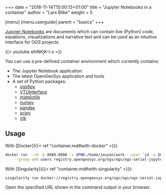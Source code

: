 +++
date = "2018-11-14T15:00:13+01:00"
title = "Jupyter Notebooks in a container"
author = "Lars Bilke"
weight = 5

[menu]
  [menu.userguide]
    parent = "basics"
+++

[Jupyter Notebooks](https://jupyter.org) are documents which can contain live (Python) code, equations, visualizations and narrative text and can be used as an intuitive interface for OGS projects.

{{< youtube eihNKjK-I-s >}}

You can use a pre-defined container environment which currently contains:

- The Jupyter Notebook application
- The latest OpenGeoSys application and tools
- A set of Python packages:
  - [ogs6py](https://github.com/joergbuchwald/ogs6py)
  - [VTUInterface](https://github.com/joergbuchwald/VTUinterface)
  - [matplotlib](https://matplotlib.org)
  - [numpy](https://numpy.org)
  - [pandas](https://pandas.pydata.org)
  - [scipy](https://docs.scipy.org/doc/scipy/reference/)
  - [vtk](https://pypi.org/project/vtk/)

## Usage

With [Docker]({{< ref "container.md#with-docker" >}}):

```bash
docker run --rm -p 8888:8888 -v $PWD:/home/jovyan/work --user `id -u $USER` \
    --group-add users registry.opengeosys.org/ogs/ogs/ogs-serial-jupyter
```

With [Singularity]({{< ref "container.md#with-singularity" >}}):

```bash
singularity run docker://registry.opengeosys.org/ogs/ogs/ogs-serial-jupyter
```

Open the specified URL shown in the command output in your browser.
